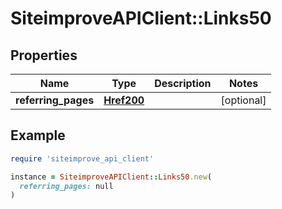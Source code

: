 # SiteimproveAPIClient::Links50

## Properties

| Name | Type | Description | Notes |
| ---- | ---- | ----------- | ----- |
| **referring_pages** | [**Href200**](Href200.md) |  | [optional] |

## Example

```ruby
require 'siteimprove_api_client'

instance = SiteimproveAPIClient::Links50.new(
  referring_pages: null
)
```

